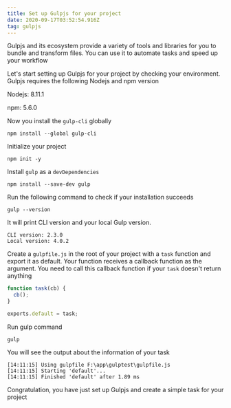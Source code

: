 ```yaml
---
title: Set up Gulpjs for your project
date: 2020-09-17T03:52:54.916Z
tag: gulpjs
---
```


Gulpjs and its ecosystem provide a variety of tools and libraries for you to bundle and transform files. You can use it to automate tasks and speed up your workflow

Let's start setting up Gulpjs for your project by checking your environment. Gulpjs requires the following Nodejs and npm version

Nodejs: 8.11.1

npm: 5.6.0

Now you install the `gulp-cli` globally

```
npm install --global gulp-cli
```

Initialize your project

```
npm init -y
```

Install `gulp` as a `devDependencies`

```
npm install --save-dev gulp
```

Run the following command to check if your installation succeeds

```
gulp --version
```

It will print CLI version and your local Gulp version.

```
CLI version: 2.3.0
Local version: 4.0.2
```

Create a `gulpfile.js` in the root of your project with a `task` function and export it as default. Your function receives a callback function as the argument. You need to call this callback function if your `task` doesn't return anything

```javascript
function task(cb) {
  cb();
}

exports.default = task;
```

Run gulp command

```
gulp
```

You will see the output about the information of your task

```
[14:11:15] Using gulpfile F:\app\gulptest\gulpfile.js
[14:11:15] Starting 'default'...
[14:11:15] Finished 'default' after 1.89 ms
```

Congratulation, you have just set up Gulpjs and create a simple task for your project
